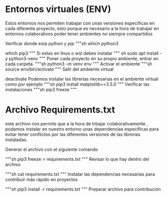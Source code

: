 # Entornos virtuales (ENV)
Estos entornos nos permiten trabajar con unas versiones
específicas en cada diferente proyecto, esto porque es necesario
a la hora de trabajar en entornos colaborativos poder tener 
ambientes no siempre compartidos 

Verificar donde esta python y pip
"""sh
which python3

which pip3
"""
Si estas en linus o wsl debes instalar
""" sh
sudo apt install -y python3-venv
"""
Poner cada proyecto en su propio ambiente, entrar en cada carpeta.
"""sh
python3 -m venv env
"""
Activar el ambiente
"""sh
source env/bin/activate
"""
Salir del ambiente virtual

deactivate
Podemos instalar las librerias necesarias en el ambiente virtual como por ejemplo
"""sh
pip3 install matplotlib==3.5.0
"""
Verificar las instalaciones
"""sh
pip3 freeze
"""



# Archivo Requirements.txt 
este archivo nos permite que a la hora de trbajar
colaborativamente , podamos instalar en nuestro entorno
unas dependencias específicas para evitar tener conflictos
por las diferentes versiones de las librerias instaladas.

Generar el archivo con el siguiente comando

"""sh
pip3 freeze > requirements.txt
"""
Revisar lo que hay dentro del archivo

"""sh
cat requirements.txt
"""
Instalar las dependencias necesarias para contribuir más rápido en proyectos

"""sh
pip3 install -r requirements.txt
"""
Preparar archivo para contribución

